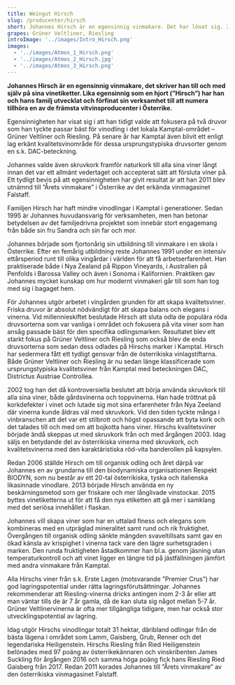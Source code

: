 ```yaml
---
title: Weingut Hirsch
slug: /producenter/hirsch
short: Johannes Hirsch är en egensinnig vinmakare. Det har lönat sig. 2011 blev han utnämnd till Årets vinmakare i Österrike av det ansedda vinmagasinet Falstaff. 2016 Heiligenstein Riesling rankades som ett av de tio bästa vinerna alla kategorier i Österrike av James Suckling med 97 av 100 poäng.
grapes: Grüner Veltliner, Riesling
introImage: '../images/Intro_Hirsch.png'
images:
  - '../images/Atmos_1_Hirsch.png'
  - '../images/Atmos_2_Hirsch.jpg'
  - '../images/Atmos_3_Hirsch.png'
---
```


**Johannes Hirsch är en egensinnig vinmakare, det skriver han till och med själv på sina vinetiketter. Lika egensinnig som en hjort (”Hirsch”) har han och hans familj utvecklat och förfinat sin verksamhet till att numera tillhöra en av de främsta vitvinsproducenter i Österrike.**

Egensinnigheten har visat sig i att han tidigt valde att fokusera på två druvor som han tyckte passar bäst för vinodling i det lokala Kamptal-området – Grüner Veltliner och Riesling. På senare år har Kamptal även blivit ett enligt lag erkänt kvalitetsvinområde för dessa ursprungstypiska druvsorter genom en s.k. DAC-beteckning.

Johannes valde även skruvkork framför naturkork till alla sina viner långt innan det var ett allmänt vedertaget och accepterat sätt att försluta viner på. Ett tydligt bevis på att egensinnigheten har givit resultat är att han 2011 blev utnämnd till ”Årets vinmakare” i Österrike av det erkända vinmagasinet Falstaff.

Familjen Hirsch har haft mindre vinodlingar i Kamptal i generationer. Sedan 1995 är Johannes huvudansvarig för verksamheten, men han betonar betydelsen av det familjedrivna projektet som innebär stort engagemang från både sin fru Sandra och sin far och mor.

Johannes började som fjortonårig sin utbildning till vinmakare i en skola i Österrike. Efter en femårig utbildning reste Johannes 1991 under en intensiv ettårsperiod runt till olika vingårdar i världen för att få arbetserfarenhet. Han praktiserade både i Nya Zealand på Rippon Vineyards, i Australien på Penfolds i Barossa Valley och även i Sonoma i Kalifornien. Praktiken gav Johannes mycket kunskap om hur modernt vinmakeri går till som han tog med sig i bagaget hem.

För Johannes utgör arbetet i vingården grunden för att skapa kvalitetsviner. Friska druvor är absolut nödvändigt för att skapa balans och elegans i vinerna. Vid millennieskiftet beslutade Hirsch att sluta odla de populära röda druvsorterna som var vanliga i området och fokusera på vita viner som han ansåg passade bäst för den specifika odlingsmarken. Resultatet blev ett starkt fokus på Grüner Veltliner och Riesling som också blev de enda druvsorterna som sedan dess odlades på Hirschs marker i Kamptal. Hirsch har sedermera fått ett tydligt gensvar från de österrikiska vinlagstiftarna. Både Grüner Veltliner och Riesling är nu sedan länge klassificerade som ursprungstypiska kvalitetsviner från Kamptal med beteckningen DAC, Districtus Austriae Controllea.

2002 tog han det då kontroversiella beslutet att börja använda skruvkork till alla sina viner, både gårdsvinerna och toppvinerna. Han hade tröttnat på korkdefekter i vinet och lutade sig mot sina erfarenheter från Nya Zeeland där vinerna kunde åldras väl med skruvkork. Vid den tiden tyckte många i vinbranschen att det var ett stilbrott och högst opassande att byta kork och det talades till och med om att bojkotta hans viner. Hirschs kvalitetsviner började ändå skeppas ut med skruvkork från och med årgången 2003. Idag säljs en betydande del av österrikiska vinerna med skruvkork, och kvalitetsvinerna med den karaktäristiska röd-vita banderollen på kapsylen.

Redan 2006 ställde Hirsch om till organisk odling och året därpå var Johannes en av grundarna till den biodynamiska organisationen Respekt BIODYN, som nu består av ett 20-tal österrikiska, tyska och italienska likasinnade vinodlare. 2013 började Hirsch använda en ny beskärningsmetod som ger friskare och mer långlivade vinstockar. 2015 byttes vinetiketterna ut för att få den nya etiketten att gå mer i samklang med det seriösa innehållet i flaskan.

Johannes vill skapa viner som har en uttalad finess och elegans som kombineras med en utpräglad mineralitet samt rund och rik fruktighet. Övergången till organisk odling sänkte mängden svaveltillsats samt gav en ökad känsla av krispighet i vinerna tack vare den lägre surhetsgraden i marken. Den runda fruktigheten åstadkommer han bl.a. genom jäsning utan temperaturkontroll och att vinet ligger en längre tid på jästfällningen jämfört med andra vinmakare från Kamptal.

Alla Hirschs viner från s.k. Erste Lagen (motsvarande ”Premier Crus”) har god lagringspotential under rätta lagringsförutsättningar. Johannes rekommenderar att Riesling-vinerna dricks antingen inom 2-3 år eller att man väntar tills de är 7 år gamla, då de kan sluta sig något mellan 5-7 år. Grüner Veltlinervinerna är ofta mer tillgängliga tidigare, men har också stor utvecklingspotential av lagring.

Idag utgör Hirschs vinodlingar totalt 31 hektar, däribland odlingar från de bästa lägena i området som Lamm, Gaisberg, Grub, Renner och det legendariska Heiligenstein. Hirschs Riesling från Ried Heiligenstein belönades med 97 poäng av österrikekännaren och vinskribenten James Suckling för årgången 2016 och samma höga poäng fick hans Riesling Ried Gaisberg från 2017. Redan 2011 korades Johannes till ”Årets vinmakare” av den österrikiska vinmagasinet Falstaff.
